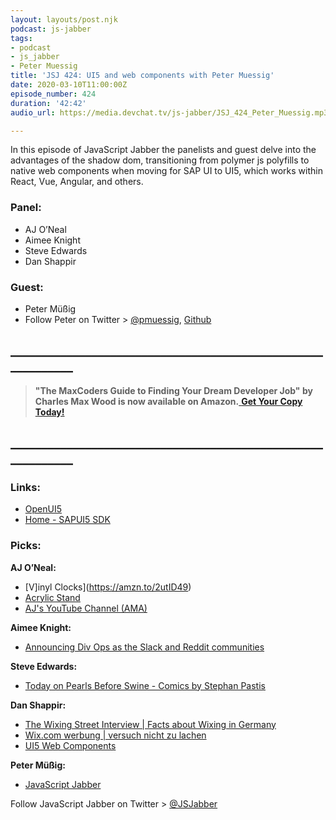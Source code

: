 ```yaml
---
layout: layouts/post.njk
podcast: js-jabber
tags:
- podcast
- js_jabber
- Peter Muessig
title: 'JSJ 424: UI5 and web components with Peter Muessig'
date: 2020-03-10T11:00:00Z
episode_number: 424
duration: '42:42'
audio_url: https://media.devchat.tv/js-jabber/JSJ_424_Peter_Muessig.mp3

---
```

In this episode of JavaScript Jabber the panelists and guest delve into the advantages of the shadow dom, transitioning from polymer js polyfills to native web components when moving for SAP UI to UI5, which works within React, Vue, Angular, and others.

### **Panel:**

* AJ O’Neal
* Aimee Knight
* Steve Edwards
* Dan Shappir

### **Guest:**

* Peter Müßig 
* Follow Peter on Twitter > [@pmuessig](https://twitter.com/pmuessig?lang=en), [Github](https://github.com/petermuessig)


## **____________________________________________________________**


> **"The MaxCoders Guide to Finding Your Dream Developer Job" by Charles Max Wood is now available on Amazon.**[ **Get Your Copy Today!**](https://www.amazon.com/gp/product/B081MBL5C9/ref=as_li_ss_tl?ie=UTF8&linkCode=sl1&tag=devchattv-20&linkId=9d61363241636e2546ef46abba198746&language=en_US)

## **____________________________________________________________**

### **Links:**


* [OpenUI5](https://openui5.org/)
* [Home \- SAPUI5 SDK](https://sapui5.hana.ondemand.com/)


### **Picks:**

**AJ O’Neal:**

* [V]inyl Clocks](https://amzn.to/2utID49)
* [Acrylic Stand](https://amzn.to/31J9i94)
* [AJ's YouTube Channel (AMA)](https://www.youtube.com/user/coolaj86/videos)


**Aimee Knight:**

* [Announcing Div Ops as the Slack and Reddit communities](https://www.jonathancreamer.com/announcing-div-ops/)


**Steve Edwards:**

* [Today on Pearls Before Swine \- Comics by Stephan Pastis](https://www.gocomics.com/pearlsbeforeswine)

**Dan Shappir:**

* [The Wixing Street Interview \| Facts about Wixing in Germany](https://www.youtube.com/watch?v=v2L4G1_eVOk)
* [Wix\.com werbung \| versuch nicht zu lachen](https://www.youtube.com/watch?v=WaFSYPj6m4E)
* [UI5 Web Components](https://sap.github.io/ui5-webcomponents/)

**Peter Müßig:**

* [JavaScript Jabber](https://devchat.tv/js-jabber/)


Follow JavaScript Jabber on Twitter > [@JSJabber](https://twitter.com/JSJabber)